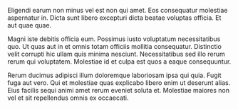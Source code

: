 Eligendi earum non minus vel est non qui amet. Eos consequatur molestiae aspernatur in. Dicta sunt libero excepturi dicta beatae voluptas officia. Et aut quae quae.
 Magni iste debitis officia eum. Possimus iusto voluptatum necessitatibus quo. Ut quas aut in et omnis totam officiis mollitia consequatur. Distinctio velit corrupti hic ullam quis minima nesciunt. Necessitatibus sed illo rerum rerum qui voluptatem. Molestiae id et culpa est quos a eaque consequuntur.
 Rerum ducimus adipisci illum doloremque laboriosam ipsa qui quia. Fugit fuga aut vero. Qui et molestiae quas explicabo libero enim ut deserunt alias. Eius facilis sequi animi amet rerum eveniet soluta et. Molestiae maiores non vel et sit repellendus omnis ex occaecati.